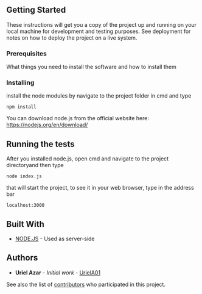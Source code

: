 ## Getting Started

These instructions will get you a copy of the project up and running on your local machine for development and testing purposes. See deployment for notes on how to deploy the project on a live system.

### Prerequisites

What things you need to install the software and how to install them

### Installing
install the node modules by navigate to the project folder in cmd and type
```
npm install
```
You can download node.js from the official website here: https://nodejs.org/en/download/

## Running the tests

After you installed node.js, open cmd and navigate to the project directoryand then type
```
node index.js
```
that will start the project, to see it in your web browser, type in the address bar
```
localhost:3000
```
## Built With

* [NODE.JS](https://nodejs.org/en/) - Used as server-side

## Authors

* **Uriel Azar** - *Initial work* - [UrielA01](https://github.com/UrielA01)

See also the list of [contributors](https://github.com/UrielA01/online-tic-tac-toe/graphs/contributors) who participated in this project.

